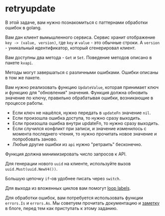 # retryupdate

В этой задаче, вам нужно познакомиться с паттернами обработки ошибок в golang.

Вам дан клиент вымышленного сервиса. Сервис хранит отображение `key -> (value, version)`,
где `key` и `value` - это обычные строки. А `version` - уникальный идентификатор, который сгенерировал
клиент.

Вам доступны два метода - `Get` и `Set`. Поведение методов описано в пакете `kvapi`.

Методы могут завершаться с различными ошибками. Ошибки описаны в том же пакете.

Вам нужно реализовать функцию `UpdateValue`, которая принимает ключ и функцию
для "обновления" значения. Функция должна обновить значение по ключу, правильно обрабатывая
ошибки, возникающие в процессе работы.

 - Если ключ не нашёлся, нужно передать в `updateFn` значение `nil`.
 - Если произошла ошибка доступа, то нужно сразу выходить.
 - Если произошла ошибка внутри updateFn, то нужно сразу выходить.
 - Если случился конфликт при записи, и значение изменилось с момента последнего чтения,
   то нужно прочитать новое значение и попробовать заново.
 - Любые другие ошибки из `api` нужно "ретраить" бесконечно.

Функция должна минимизировать число запросов к API.

Для генерации нового `uuid` на клиенте, используйте вызов `uuid.Must(uuid.NewV4())`.

Большую цепочку `if`-ов удобнее писать через `switch`.

Для выхода из вложенных циклов вам помогут [loop labels](https://golang.org/doc/effective_go.html#switch).

Для обработки ошибок, вам потребуется использовать функции `errors.Is` и `errors.As`. Мы
советуем прочитать документацию и [заметку](https://blog.golang.org/go1.13-errors) в блоге,
перед тем как приступать к этому заданию.